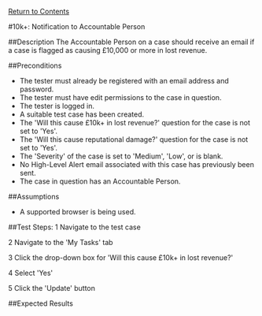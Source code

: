 [Return to Contents](https://github.com/infojam-james/test-cases/blob/master/Contents.md)

#10k+: Notification to Accountable Person

##Description
The Accountable Person on a case should receive an email if a case is flagged as causing £10,000 or more in lost revenue.

##Preconditions
+ The tester must already be registered with an email address and password.
+ The tester must have edit permissions to the case in question.
+ The tester is logged in.
+ A suitable test case has been created.
+ The 'Will this cause £10k+ in lost revenue?' question for the case is not set to 'Yes'.
+ The 'Will this cause reputational damage?' question for the case is not set to 'Yes'.
+ The 'Severity' of the case is set to 'Medium', 'Low', or is blank.
+ No High-Level Alert email associated with this case has previously been sent.
+ The case in question has an Accountable Person.

##Assumptions
+ A supported browser is being used.

##Test Steps:
1 Navigate to the test case

2 Navigate to the 'My Tasks' tab

3 Click the drop-down box for 'Will this cause £10k+ in lost revenue?'

4 Select 'Yes'

5 Click the 'Update' button

##Expected Results
